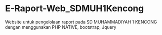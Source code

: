 # E-Raport-Web_SDMUH1Kencong
Website untuk pengelolaan raport pada SD MUHAMMADIYAH 1 KENCONG dengan menggunakan PHP NATIVE, bootstrap, Jquery
